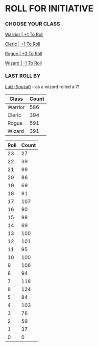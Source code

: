 # ROLL FOR INITIATIVE
### CHOOSE YOUR CLASS

[Warrior | +1 To Roll](https://github.com/benjaminsampica/benjaminsampica/issues/new?title=roll%7Cwarrior&body=Just+click+%27Submit+new+issue%27.)

[Cleric | +1 To Roll](https://github.com/benjaminsampica/benjaminsampica/issues/new?title=roll%7Ccleric&body=Just+click+%27Submit+new+issue%27.)

[Rogue | +3 To Roll](https://github.com/benjaminsampica/benjaminsampica/issues/new?title=roll%7Crogue&body=Just+click+%27Submit+new+issue%27.)

[Wizard | -1 To Roll](https://github.com/benjaminsampica/benjaminsampica/issues/new?title=roll%7Cwizard&body=Just+click+%27Submit+new+issue%27.)
### LAST ROLL BY
[Luiz-Souza0](https://www.github.com/Luiz-Souza0) - as a wizard rolled a 7!

|Class|Count|
|-|-|
|Warrior|586|
|Cleric|394|
|Rogue|591|
|Wizard|391|

|Roll|Count|
|-|-|
|23|27
|22|39
|21|99
|20|86
|19|69
|18|81
|17|107
|16|90
|15|98
|14|69
|13|100
|12|101
|11|95
|10|100
|9|106
|8|94
|7|118
|6|124
|5|84
|4|103
|3|76
|2|59
|1|37
|0|0
